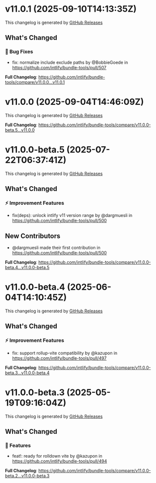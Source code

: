# v11.0.1 (2025-09-10T14:13:35Z)

This changelog is generated by [GitHub Releases](https://github.com/intlify/bundle-tools/releases/tag/v11.0.1)

<!-- Release notes generated using configuration in .github/release.yml at v11.0.1 -->

## What's Changed
### 🐛 Bug Fixes
* fix: normalize include exclude paths by @BobbieGoede in https://github.com/intlify/bundle-tools/pull/507


**Full Changelog**: https://github.com/intlify/bundle-tools/compare/v11.0.0...v11.0.1


# v11.0.0 (2025-09-04T14:46:09Z)

This changelog is generated by [GitHub Releases](https://github.com/intlify/bundle-tools/releases/tag/v11.0.0)

<!-- Release notes generated using configuration in .github/release.yml at v11.0.0 -->

**Full Changelog**: https://github.com/intlify/bundle-tools/compare/v11.0.0-beta.5...v11.0.0

# v11.0.0-beta.5 (2025-07-22T06:37:41Z)

This changelog is generated by [GitHub Releases](https://github.com/intlify/bundle-tools/releases/tag/v11.0.0-beta.5)

<!-- Release notes generated using configuration in .github/release.yml at v11.0.0-beta.5 -->

## What's Changed

### ⚡ Improvement Features

- fix(deps): unlock intlify v11 version range by @dargmuesli in https://github.com/intlify/bundle-tools/pull/500

## New Contributors

- @dargmuesli made their first contribution in https://github.com/intlify/bundle-tools/pull/500

**Full Changelog**: https://github.com/intlify/bundle-tools/compare/v11.0.0-beta.4...v11.0.0-beta.5

# v11.0.0-beta.4 (2025-06-04T14:10:45Z)

This changelog is generated by [GitHub Releases](https://github.com/intlify/bundle-tools/releases/tag/v11.0.0-beta.4)

<!-- Release notes generated using configuration in .github/release.yml at v11.0.0-beta.4 -->

## What's Changed

### ⚡ Improvement Features

- fix: support rollup-vite compatibility by @kazupon in https://github.com/intlify/bundle-tools/pull/497

**Full Changelog**: https://github.com/intlify/bundle-tools/compare/v11.0.0-beta.3...v11.0.0-beta.4

# v11.0.0-beta.3 (2025-05-19T09:16:04Z)

This changelog is generated by [GitHub Releases](https://github.com/intlify/bundle-tools/releases/tag/v11.0.0-beta.3)

## What's Changed

### 🌟 Features

- feat!: ready for rolldown vite by @kazupon in https://github.com/intlify/bundle-tools/pull/494

<!-- Release notes generated using configuration in .github/release.yml at v11.0.0-beta.3 -->

**Full Changelog**: https://github.com/intlify/bundle-tools/compare/v11.0.0-beta.2...v11.0.0-beta.3
